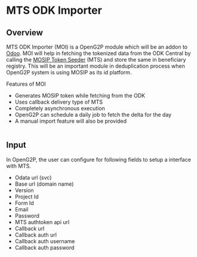 # MTS ODK Importer

## Overview

MTS ODK Importer (MOI) is a OpenG2P module which will be an addon to [Odoo](https://www.odoo.com/).  MOI will help in fetching the tokenized data from the ODK Central by calling the [MOSIP Token Seeder](mosip-token-seeder/) (MTS) and store the same in beneficiary registry. This will be an important module in deduplication process when OpenG2P system is using MOSIP as its id platform. &#x20;

Features of MOI

* Generates MOSIP token while fetching from the ODK
* Uses callback delivery type of MTS
* &#x20;Completely asynchronous execution
* OpenG2P can schedule a daily job to fetch the delta for the day
* A manual import feature will also be provided



<figure><img src="https://raw.githubusercontent.com/mosip/openg2p/main/docs/_images/mosip-token-seeder-odk-importer.png" alt=""><figcaption></figcaption></figure>

## Input

In OpenG2P, the user can configure for following fields to setup a interface with MTS.

* Odata url (svc)
* Base url (domain name)
* Version
* Project Id
* Form Id
* Email
* Password
* MTS authtoken api url
* Callback url
* Callback auth url
* Callback auth username
* Callback auth password



